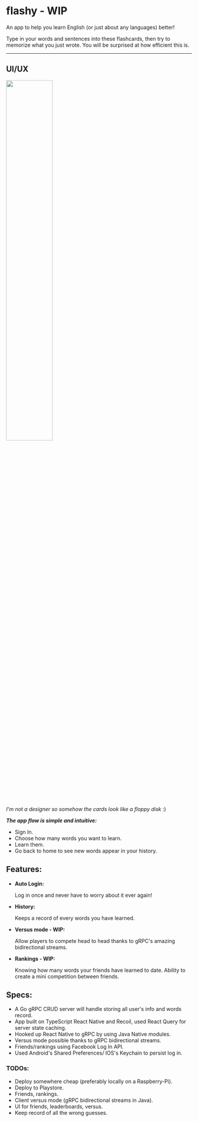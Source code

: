 # flashy - WIP

An app to help you learn English (or just about any languages) better!

Type in your words and sentences into these flashcards, then try to memorize what you just wrote. You will be surprised at how efficient this is.

---

## UI/UX

<img src="flow.gif" width="50%" height="50%"/>

_*I'm not a designer so somehow the cards look like a floppy disk*_ :)

**_The app flow is simple and intuitive:_**

- Sign In.
- Choose how many words you want to learn.
- Learn them.
- Go back to home to see new words appear in your history.

## Features:

- **Auto Login:**

  Log in once and never have to worry about it ever again!

- **History:**

  Keeps a record of every words you have learned.

- **Versus mode - WIP:**

  Allow players to compete head to head thanks to gRPC's amazing bidirectional streams.

- **Rankings - WIP:**

  Knowing how many words your friends have learned to date. Ability to create a mini competition between friends.

## Specs:

- A Go gRPC CRUD server will handle storing all user's info and words record.
- App built on TypeScript React Native and Recoil, used React Query for server state caching.
- Hooked up React Native to gRPC by using Java Native modules.
- Versus mode possible thanks to gRPC bidirectional streams.
- Friends/rankings using Facebook Log In API.
- Used Android's Shared Preferences/ IOS's Keychain to persist log in.

### TODOs:

- Deploy somewhere cheap (preferably locally on a Raspberry-Pi).
- Deploy to Playstore.
- Friends, rankings.
- Client versus mode (gRPC bidirectional streams in Java).
- UI for friends, leaderboards, versus.
- Keep record of all the wrong guesses.
